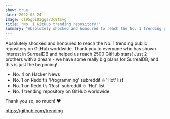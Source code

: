 ```yaml
---
show: true
date: 2022-08-24
image: cl95gbi03ggs73c8tsvg
title: "No. 1 GitHub trending repository!"
summary: "Absolutely shocked and honoured to reach the No. 1 trending public repository on GitHub worldwide. Thank you to everyone who has shown interest in SurrealDB and helped us reach 2500 GitHub stars!"
---
```


Absolutely shocked and honoured to reach the No. 1 trending public repository on GitHub worldwide. Thank you to everyone who has shown interest in SurrealDB and helped us reach 2500 GitHub stars! Just 2 brothers with a dream - we have some really big plans for SurrealDB, and this is just the beginning!

* No. 4 on Hacker News
* No. 1 on Reddit’s 'Programming' subreddit 🔥 'Hot' list
* No. 1 on Reddit’s 'Rust' subreddit 🔥 'Hot' list
* No. 1 trending repository on GitHub worldwide

Thank you so, so much! ❤️

https://github.com/trending